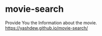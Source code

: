 # movie-search

Provide You the Information about the movie.
https://yashdew.github.io/movie-search/
